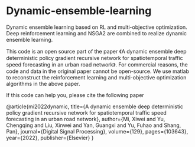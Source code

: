 # Dynamic-ensemble-learning
Dynamic ensemble learning based on RL and multi-objective optimization.  Deep reinforcement learning and NSGA2 are combined to realize dynamic ensemble learning.

This code is an open source part of the paper 《A dynamic ensemble deep deterministic policy gradient recursive network for spatiotemporal traffic speed forecasting in an urban road network》. For commercial reasons, the code and data in the original paper cannot be open-source. We use matlab to reconstruct the reinforcement learning and multi-objective optimization algorithms in the above paper.

If this code can help you, please cite the following paper

@article{mi2022dynamic,
  title={A dynamic ensemble deep deterministic policy gradient recursive network for spatiotemporal traffic speed forecasting in an urban road network},
  author={Mi, Xiwei and Yu, Chengqing and Liu, Xinwei and Yan, Guangxi and Yu, Fuhao and Shang, Pan},
  journal={Digital Signal Processing},
  volume={129},
  pages={103643},
  year={2022},
  publisher={Elsevier}
}
